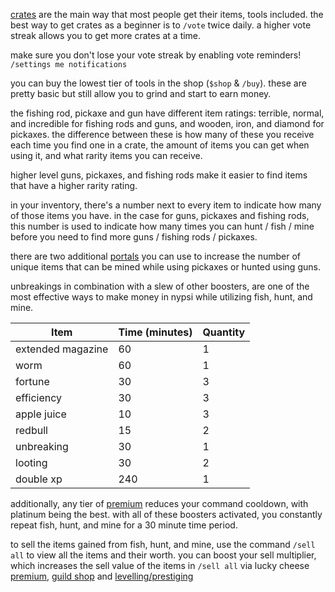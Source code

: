 <script>
  import DocsTemplate from "$lib/components/docs/DocsTemplate.svelte"
  import ItemModal from "$lib/components/docs/ItemModal.svelte"
  import DocsHeader from '$lib/components/docs/DocsHeader.svelte";
</script>

<DocsTemplate title='fish hunt mine' description="learn how to obtain, upgrade and optimally use fishing rods, pickaxes, and guns in fish hunt mine using crates, shop, boosters, and manage item durability efficiently." />

<DocsHeader header='h2' text="obtaining" />

<DocsHeader header='h3' text="crates" />

[crates](/docs/economy/items/crates) are the main way that most people get their items, tools included. the best way to get crates as a beginner is to `/vote` twice daily. a higher vote streak allows you to get more crates at a time.

make sure you don't lose your vote streak by enabling vote reminders! `/settings me notifications`

<DocsHeader header='h3' text="shop" />

you can buy the lowest tier of tools in the shop (`$shop` & `/buy`). these are pretty basic but still allow you to grind and start to earn money.

<DocsHeader header='h2' text="different levels of item" />

the fishing rod, pickaxe and gun have different item ratings: terrible, normal, and incredible for fishing rods and guns, and wooden, iron, and diamond for pickaxes. the difference between these is how many of these you receive each time you find one in a crate, the amount of items you can get when using it, and what rarity items you can receive.

higher level guns, pickaxes, and fishing rods make it easier to find items that have a higher rarity rating.

<DocsHeader header='h2' text="durability" />

in your inventory, there's a number next to every item to indicate how many of those items you have. in the case for guns, pickaxes and fishing rods, this number is used to indicate how many times you can hunt / fish / mine before you need to find more guns / fishing rods / pickaxes.

<DocsHeader header='h2' text="portals" />

there are two additional [portals](/docs/economy/items/portals) you can use to increase the number of unique items that can be mined while using pickaxes or hunted using guns.

<DocsHeader header='h2' text="boosters" />

<ItemModal item="unbreaking" trailing=",">unbreakings</ItemModal> in combination with a slew of other boosters, are one of the most effective ways to make money in nypsi while utilizing fish, hunt, and mine.

| Item                                                                 | Time (minutes) | Quantity |
|----------------------------------------------------------------------|----------------|----------|
| <ItemModal item="extended_mag">extended magazine</ItemModal>         | 60             | 1        |
| <ItemModal item="worm">worm</ItemModal>                              | 60             | 1        |
| <ItemModal item="fortune">fortune</ItemModal>                        | 30             | 3        |
| <ItemModal item="efficiency">efficiency</ItemModal>                  | 30             | 3        |
| <ItemModal item="apple_juice">apple juice</ItemModal>                | 10             | 3        |
| <ItemModal item="redbull">redbull</ItemModal>                        | 15             | 2        |
| <ItemModal item="unbreaking">unbreaking</ItemModal>                  | 30             | 1        |
| <ItemModal item="looting">looting</ItemModal>                        | 30             | 2        |
| <ItemModal item="double_xp">double xp</ItemModal>                    | 240            | 1        |

additionally, any tier of [premium](/docs/premium) reduces your command cooldown, with platinum being the best. with all of these boosters activated, you constantly repeat fish, hunt, and mine for a 30 minute time period.

<DocsHeader header='h2' text="sell all" />

to sell the items gained from fish, hunt, and mine, use the command `/sell all` to view all the items and their worth. you can boost your sell multiplier, which increases the sell value of the items in `/sell all` via <ItemModal item="lucky_cheese" trailing=",">lucky cheese</ItemModal> [premium](/docs/premium), [guild shop](/docs/economy/guilds) and [levelling/prestiging](/docs/economy/level)
